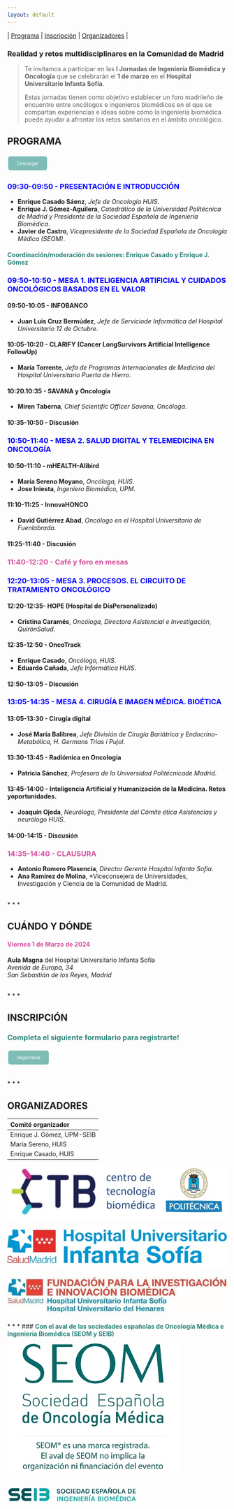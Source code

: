 ```yaml
---
layout: default
---
```

| [Programa](#programa) | [Inscripción](#inscripción) | [Organizadores](#organizadores) |

### Realidad y retos multidisciplinares en la Comunidad de Madrid

> Te invitamos a participar en las **I Jornadas de Ingeniería Biomédica y Oncología** que se celebrarán el **1 de marzo** en el **Hospital Universitario Infanta Sofía**.
> 
> Estas jornadas tienen como objetivo establecer un foro madrileño de encuentro entre oncólogos e ingenieros biomédicos en el que se compartan experiencias e ideas sobre cómo la ingeniería biomédica puede ayudar a afrontar los retos sanitarios en el ámbito oncológico.

## PROGRAMA

<a href="https://drive.upm.es/s/xoqM7rxDg2fo6al" style="background-color: #7EBCB5; color: white; padding: 10px 20px; text-align: center; text-decoration: none; display: inline-block; font-size: 10px; margin: 4px 2px; cursor: pointer; border-radius: 5px;">Descargar</a>

### <span style="color: blue; font-weight:bold;">09:30-09:50 - PRESENTACIÓN E INTRODUCCIÓN</span> 
- **Enrique Casado Sáenz**, *Jefe de Oncología HUIS*.
- **Enrique J. Gómez-Aguilera**, *Catedrático de la Universidad Politécnica de Madrid y Presidente de la Sociedad Española de Ingeniería Biomédica*.
- **Javier de Castro**, *Vicepresidente de la Sociedad Española de Oncología Médica (SEOM)*.

#### <span style="color: #2C837A; font-weight:bold;">Coordinación/moderación de sesiones: Enrique Casado y Enrique J. Gómez</span>

### <span style="color: blue; font-weight:bold;">09:50-10:50 - MESA 1. INTELIGENCIA ARTIFICIAL Y CUIDADOS ONCOLÓGICOS BASADOS EN EL VALOR</span> 

#### 09:50-10:05 - INFOBANCO
- **Juan Luis Cruz Bermúdez**, *Jefe de Serviciode Informática del Hospital Universitario 12 de Octubre*.

#### 10:05-10:20 - CLARIFY (Cancer LongSurvivors Artificial Intelligence FollowUp)
- **María Torrente**, *Jefa de Programas Internacionales de Medicina del Hospital Universitario Puerta de Hierro*.

#### 10:20.10:35 - SAVANA y Oncología
- **Miren Taberna**, *Chief Scientific Officer Savana, Oncóloga*.

#### 10:35-10:50 - Discusión

### <span style="color: blue; font-weight:bold;">10:50-11:40 - MESA 2. SALUD DIGITAL Y TELEMEDICINA EN ONCOLOGÍA</span>  

#### 10:50-11:10 - mHEALTH-Alibird
- **María Sereno Moyano**, *Oncóloga, HUIS*.
- **Jose Iniesta**, *Ingeniero Biomédico, UPM*.

#### 11:10-11:25 - InnovaHONCO
- **David Gutiérrez Abad**, *Oncólogo en el Hospital Universitario de Fuenlabrada*.

#### 11:25-11:40 - Discusión

### <span style="color: #D4519D; font-weight:bold;">11:40-12:20 - Café y foro en mesas</span>   

### <span style="color: blue; font-weight:bold;">12:20-13:05 - MESA 3. PROCESOS. EL CIRCUITO DE TRATAMIENTO ONCOLÓGICO</span>   

#### 12:20-12:35- HOPE (Hospital de DíaPersonalizado)
- **Cristina Caramés**, *Oncóloga, Directora Asistencial e Investigación, QuirónSalud*.

#### 12:35-12:50 - OncoTrack
- **Enrique Casado**, *Oncólogo, HUIS*.
- **Eduardo Cañada**, *Jefe Informática HUIS*.

#### 12:50-13:05 - Discusión

### <span style="color: blue; font-weight:bold;">13:05-14:35 - MESA 4. CIRUGÍA E IMAGEN MÉDICA. BIOÉTICA</span>   

#### 13:05-13:30 - Cirugía digital
- **José María Balibrea**, *Jefe División de Cirugía Bariátrica y Endocrino-Metabólica, H. Germans Trias i Pujol*.

#### 13:30-13:45 - Radiómica en Oncología
- **Patricia Sánchez**, *Profesora de la Universidad Politécnicade Madrid*.

#### 13:45-14:00 - Inteligencia Artificial y Humanización de la Medicina. Retos yoportunidades.
- **Joaquín Ojeda**, *Neurólogo, Presidente del Cómite ética Asistencias y neurólogo HUIS*.

#### 14:00-14:15 - Discusión

### <span style="color: #D4519D; font-weight:bold;">14:35-14:40 - CLAUSURA</span>   
- **Antonio Romero Plasencia**, *Director Gerente Hospital Infanta Sofía*.
- **Ana Ramírez de Molina**, *Viceconsejera de Universidades, Investigación y Ciencia de la Comunidad de Madrid.

<br>
* * *

## CUÁNDO Y DÓNDE
#### <span style="color: #D4519D; font-weight:bold;">Viernes 1 de Marzo de 2024</span>   
**Aula Magna** del Hospital Universitario Infanta Sofía
<br>
*Avenida de Europa, 34* 
<br>
*San Sebastián de los Reyes, Madrid*

<br>
* * *


## INSCRIPCIÓN
### <span style="color: #2C837A; font-weight:bold;">Completa el siguiente formulario para registrarte!</span>

<a href="https://docs.google.com/forms/d/e/1FAIpQLScxaYG1qYPPrmg5h8QCs2LVK8G115P-D6Lkrcbr7eucIRWFug/viewform?usp=sf_link" style="background-color: #7EBCB5; color: white; padding: 10px 20px; text-align: center; text-decoration: none; display: inline-block; font-size: 10px; margin: 4px 2px; cursor: pointer; border-radius: 5px;">Registrarse</a>

<br>
* * *


## ORGANIZADORES 

| Comité organizador        | 
|:-------------|
| Enrique J. Gómez, UPM-SEIB         | 
| María Sereno, HUIS | 
| Enrique Casado, HUIS           |

<div align="center">
    <img src="logo-CTB_rd.jpg" alt="Logo" style="display: block; margin: 0 auto; margin-bottom: 20px;">
    <img src="logo-HUIS_rd.jpg" alt="Logo" style="display: block; margin: 0 auto; margin-bottom: 20px;">
    <img src="logo-FIIB-HUIS-HUH_rd.jpg" alt="Logo" style="display: block; margin: 0 auto;">
</div>

<br>
* * *
### <span style="color: #2C837A; font-weight:bold;">Con el aval de las sociedades españolas de Oncología Médica e Ingeniería Biomédica (SEOM y SEIB)</span>

![SEOM](LogoSEOM_reduce.jpg)

![SEIB](logo-SEIB.jpg)


